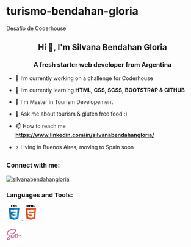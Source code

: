 # turismo-bendahan-gloria
Desafío de Coderhouse
<h2 align="center">Hi 👋, I'm Silvana Bendahan Gloria</h2>
<h3 align="center">A fresh starter web developer from Argentina</h3>

- 🔭 I’m currently working on a challenge for Coderhouse

- 🌱 I’m currently learning **HTML, CSS, SCSS, BOOTSTRAP & GITHUB**

- 📄 I´m Master in Tourism Developement

- 💬 Ask me about tourism & gluten free food :)

- 📫 How to reach me **https://www.linkedin.com/in/silvanabendahangloria/**

- ⚡ Living in Buenos Aires, moving to Spain soon

<h3 align="left">Connect with me:</h3>
<p align="left">
<a href="https://linkedin.com/in/silvanabendahangloria" target="blank"><img align="center" src="https://raw.githubusercontent.com/rahuldkjain/github-profile-readme-generator/master/src/images/icons/Social/linked-in-alt.svg" alt="silvanabendahangloria" height="30" width="40" /></a>
</p>

<h3 align="left">Languages and Tools:</h3>
<p align="left"> <a href="https://www.w3schools.com/css/" target="_blank" rel="noreferrer"> <img src="https://raw.githubusercontent.com/devicons/devicon/master/icons/css3/css3-original-wordmark.svg" alt="css3" width="40" height="40"/> </a> <a href="https://www.w3.org/html/" target="_blank" rel="noreferrer"> <img src="https://raw.githubusercontent.com/devicons/devicon/master/icons/html5/html5-original-wordmark.svg" alt="html5" width="40" height="40"/> </a> </p>
<p align="left"> <a href="https://sass-lang.com" target="_blank" rel="noreferrer"> <img src="https://raw.githubusercontent.com/devicons/devicon/master/icons/sass/sass-original.svg" alt="sass" width="40" height="40"/> </a> </p>
